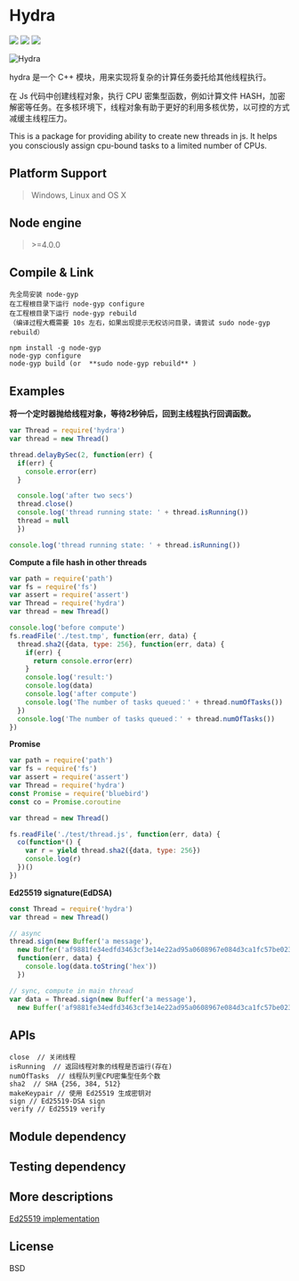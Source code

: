 # Hydra

[![](http://7xqoxy.com1.z0.glb.clouddn.com/npm-passing.svg)](https://github.com/Kar365/hydra "")
[![](http://7xqoxy.com1.z0.glb.clouddn.com/node-version.svg)](https://github.com/Kar365/hydra "")
[![](http://7xqoxy.com1.z0.glb.clouddn.com/lisence-bsd.svg)](https://github.com/Kar365/hydra "")

![Hydra](http://7xqoxy.com1.z0.glb.clouddn.com/hydra1835.jpg)

hydra 是一个 C++ 模块，用来实现将复杂的计算任务委托给其他线程执行。

在 Js 代码中创建线程对象，执行 CPU 密集型函数，例如计算文件 HASH，加密解密等任务。在多核环境下，线程对象有助于更好的利用多核优势，以可控的方式减缓主线程压力。

This is a package for providing ability to create new threads in js. It helps you consciously assign cpu-bound tasks to a limited number of CPUs.

## Platform Support
> Windows, Linux and OS X

## Node engine
> \>=4.0.0

## Compile & Link

```
先全局安装 node-gyp
在工程根目录下运行 node-gyp configure
在工程根目录下运行 node-gyp rebuild
（编译过程大概需要 10s 左右，如果出现提示无权访问目录，请尝试 sudo node-gyp rebuild）

npm install -g node-gyp
node-gyp configure
node-gyp build (or  **sudo node-gyp rebuild** )
```

## Examples

**将一个定时器抛给线程对象，等待2秒钟后，回到主线程执行回调函数。**

```js
var Thread = require('hydra')
var thread = new Thread()

thread.delayBySec(2, function(err) {
  if(err) {
    console.error(err)
  }

  console.log('after two secs')
  thread.close()
  console.log('thread running state: ' + thread.isRunning())
  thread = null
  })

console.log('thread running state: ' + thread.isRunning())
```

**Compute a file hash in other threads**

```js
var path = require('path')
var fs = require('fs')
var assert = require('assert')
var Thread = require('hydra')
var thread = new Thread()

console.log('before compute')
fs.readFile('./test.tmp', function(err, data) {
  thread.sha2({data, type: 256}, function(err, data) {
    if(err) {
      return console.error(err)
    }
    console.log('result:')
    console.log(data)
    console.log('after compute')
    console.log('The number of tasks queued：' + thread.numOfTasks())
  })
  console.log('The number of tasks queued：' + thread.numOfTasks())
})
```

**Promise**

```js
var path = require('path')
var fs = require('fs')
var assert = require('assert')
var Thread = require('hydra')
const Promise = require('bluebird')
const co = Promise.coroutine

var thread = new Thread()

fs.readFile('./test/thread.js', function(err, data) {
  co(function*() {
    var r = yield thread.sha2({data, type: 256})
    console.log(r)
  })()
})

```

**Ed25519 signature(EdDSA)**

```js
const Thread = require('hydra')
var thread = new Thread()

// async
thread.sign(new Buffer('a message'),
  new Buffer('af9881fe34edfd3463cf3e14e22ad95a0608967e084d3ca1fc57be023040de59'),
  function(err, data) {
    console.log(data.toString('hex'))
  })

// sync, compute in main thread
var data = Thread.sign(new Buffer('a message'),
  new Buffer('af9881fe34edfd3463cf3e14e22ad95a0608967e084d3ca1fc57be023040de59'))
```

## APIs

```
close  // 关闭线程
isRunning  // 返回线程对象的线程是否运行(存在)
numOfTasks  // 线程队列里CPU密集型任务个数
sha2  // SHA {256, 384, 512}
makeKeypair // 使用 Ed25519 生成密钥对
sign // Ed25519-DSA sign
verify // Ed25519 verify
```

## Module dependency

## Testing dependency

## More descriptions

[Ed25519 implementation](https://github.com/dazoe/ed25519)

## License

BSD
